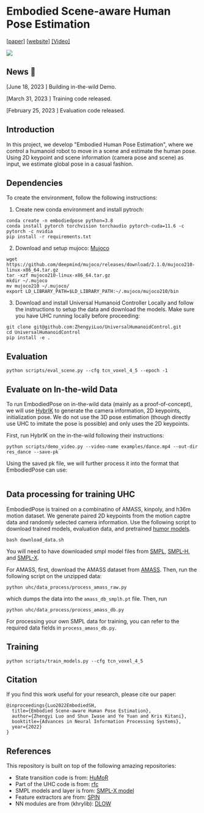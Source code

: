
# Embodied Scene-aware Human Pose Estimation

[[paper]](https://arxiv.org/abs/2206.09106) [[website]](https://zhengyiluo.github.io/projects/embodied_pose/) [[Video]](https://www.youtube.com/watch?v=8Ae0xzqAtm8)

<div float="center">
  <img src="assets/gif/teaser.gif" />
</div>

## News 🚩


[June 18, 2023 ] Building in-the-wild Demo. 

[March 31, 2023 ] Training code released.

[February 25, 2023 ] Evaluation code released.


## Introduction
In this project, we develop "Embodied Human Pose Estimation", where we control a humanoid robot to move in a scene and estimate the human pose. Using 2D keypoint and scene information (camera pose and scene) as input, we estimate global pose in a casual fashion.

## Dependencies

To create the environment, follow the following instructions: 

1. Create new conda environment and install pytroch:
```
conda create -n embodiedpose python=3.8
conda install pytorch torchvision torchaudio pytorch-cuda=11.6 -c pytorch -c nvidia
pip install -r requirements.txt
```

2. Download and setup mujoco: [Mujoco](http://www.mujoco.org/)
```
wget https://github.com/deepmind/mujoco/releases/download/2.1.0/mujoco210-linux-x86_64.tar.gz
tar -xzf mujoco210-linux-x86_64.tar.gz
mkdir ~/.mujoco
mv mujoco210 ~/.mujoco/
export LD_LIBRARY_PATH=$LD_LIBRARY_PATH:~/.mujoco/mujoco210/bin
```

3. Download and install Universal Humanoid Controller Locally and follow the instructions to setup the data and download the models. Make sure you have UHC running locally before proceeding:

```
git clone git@github.com:ZhengyiLuo/UniversalHumanoidControl.git 
cd UniversalHumanoidControl
pip install -e .
```

## Evaluation 
```
python scripts/eval_scene.py --cfg tcn_voxel_4_5 --epoch -1
```

## Evaluate on In-the-wild Data 

To run EmbodiedPose on in-the-wild data (mainly as a proof-of-concept), we will use [HybrIK](https://github.com/Jeff-sjtu/HybrIK) to generate the camera information, 2D keypoints, initialization pose. We do not use the 3D pose estimation (though directly use UHC to imitate the pose is possible) and only uses the 2D keypoints. 

First, run HybrIK on the in-the-wild following their instructions:

```
python scripts/demo_video.py --video-name examples/dance.mp4 --out-dir res_dance --save-pk 
```

Using the saved pk file, we will further process it into the format that EmbodiedPose can use:

```
```




## Data processing for training UHC

EmbodiedPose is trained on a combinatino of AMASS, kinpoly, and h36m motion dataset. We generate paired 2D keypoints from the motion captre data and randomly selected camera information. 
Use the following script to download trained models, evaluation data, and pretrained [humor models](https://github.com/davrempe/humor/blob/main/get_ckpt.sh).

```
bash download_data.sh
```

You will need to have downloaded smpl model files from [SMPL](https://smpl.is.tue.mpg.de/), [SMPL-H](https://smpl.is.tue.mpg.de/downloads), and [SMPL-X](https://smpl-x.is.tue.mpg.de/downloads).

For AMASS, first, download the AMASS dataset from [AMASS](https://amass.is.tue.mpg.de/). Then, run the following script on the unzipped data:
 

```
python uhc/data_process/process_amass_raw.py
```

which dumps the data into the `amass_db_smplh.pt` file. Then, run 

```
python uhc/data_process/process_amass_db.py
```

For processing your own SMPL data for training, you can refer to the required data fields in `process_amass_db.py`. 



## Training

```
python scripts/train_models.py --cfg tcn_voxel_4_5 
```

## Citation
If you find this work useful for your research, please cite our paper:
```
@inproceedings{Luo2022EmbodiedSH,
  title={Embodied Scene-aware Human Pose Estimation},
  author={Zhengyi Luo and Shun Iwase and Ye Yuan and Kris Kitani},
  booktitle={Advances in Neural Information Processing Systems},
  year={2022}
}
```

## References
This repository is built on top of the following amazing repositories:
* State transition code is from: [HuMoR](https://github.com/davrempe/humor)
* Part of the UHC code is from: [rfc](https://github.com/Khrylx/RFC)
* SMPL models and layer is from: [SMPL-X model](https://github.com/vchoutas/smplx)
* Feature extractors are from: [SPIN](https://github.com/nkolot/SPIN)
* NN modules are from (khrylib): [DLOW](https://github.com/Khrylx/DLow)



